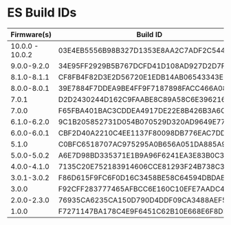 # ES Build IDs

| Firmware(s)     | Build ID                                 | 
|-----------------|------------------------------------------|
| 10.0.0 - 10.0.2 | 03E4EB5556B98B327D1353E8AA2C7ADF2C544470 |
| 9.0.0-9.2.0     | 34E95FF2929B5B767DCFD41D108AD927D2D7F5DC |
| 8.1.0-8.1.1     | CF8FB4F82D3E2D56720E1EDB14AB06543343E042 |
| 8.0.0-8.0.1     | 39E7884F7DDEA9BE4FF9F7187898FACC466A080A |
| 7.0.1           | D2D2430244D162C9FAABE8C89A58C6E3962160F1 |
| 7.0.0           | F65FBA401BAC3CDDEA4917DE22E8B426B3A6C3AD |
| 6.1.0-6.2.0     | 9C1B205852731D054B070529D320AD9649E7796C |
| 6.0.0-6.0.1     | CBF2D40A2210C4EE1137F80098DB776EAC7DDCC1 |
| 5.1.0           | C0BFC6518707AC975295A0B656A051DA885A9045 |
| 5.0.0-5.0.2     | A6E7D98BD335371E1B9A96F6241EA3E83B0C36F4 |
| 4.0.0-4.1.0     | 7135C20E752183914606CCE81293F24B738C3AEF |
| 3.0.1-3.0.2     | F86D615F9FC6F0D16C3458BE58C64594DBDAB0DF |
| 3.0.0           | F92CFF283777465AFBCC6E160C10EFE7AADC4D3C |
| 2.0.0-2.3.0     | 76935CA6235CA150D790D4DDF09CA3488AEF50D8 |
| 1.0.0           | F7271147BA178C4E9F6451C62B10E668E6F8DECC |

